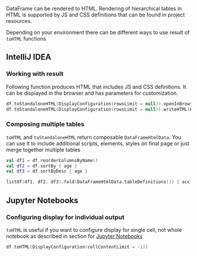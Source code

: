 [//]: # (title: toHTML)

<!---IMPORT org.jetbrains.kotlinx.dataframe.samples.api.Render-->

DataFrame can be rendered to HTML.
Rendering of hierarchical tables in HTML is supported by JS and CSS definitions
that can be found in project resources.

Depending on your environment there can be different ways to use result of `toHTML` functions

## IntelliJ IDEA

### Working with result

Following function produces HTML that includes JS and CSS definitions. It can be displayed in the browser and has parameters for customization.

<!---FUN useRenderingResult-->

```kotlin
df.toStandaloneHTML(DisplayConfiguration(rowsLimit = null)).openInBrowser()
df.toStandaloneHTML(DisplayConfiguration(rowsLimit = null)).writeHTML(File("/path/to/file"))
```

<!---END-->

### Composing multiple tables

`toHTML` and `toStandaloneHTML` return composable `DataFrameHtmlData`. You can use it to include additional scripts, elements, styles on final page or just merge together multiple tables

<!---FUN composeTables-->

```kotlin
val df1 = df.reorderColumnsByName()
val df2 = df.sortBy { age }
val df3 = df.sortByDesc { age }

listOf(df1, df2, df3).fold(DataFrameHtmlData.tableDefinitions()) { acc, df -> acc + df.toHTML() }
```

<!---END-->

## Jupyter Notebooks

### Configuring display for individual output

`toHTML` is useful if you want to configure display for single cell, not whole notebook as described in section for [Jupyter Notebooks](jupyterRendering.md)

<!---FUN configureCellOutput-->

```kotlin
df.toHTML(DisplayConfiguration(cellContentLimit = -1))
```

<!---END-->



